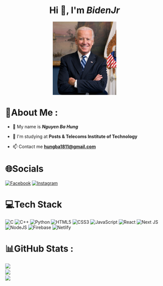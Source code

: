 <h1 align="center">Hi 👋, I'm <b><em>BidenJr</em></b></h1>

<div align="center">
<img align="center" style="width: 40%; height: auto;" src="./biden.jpg">
</div>

# 💫About Me :

- 🌱 My name is <em><b>Nguyen Ba Hung</b></em>

- 🏫 I'm studying at <b>Posts & Telecoms Institute of Technology</b>

- 📫 Contact me <b>**hungba1811@gmail.com**</b>

# 🌐Socials
[![Facebook](https://img.shields.io/badge/Facebook-%231877F2.svg?logo=Facebook&logoColor=white)](https://www.facebook.com/hung.nguyen.ba.18.11.05) [![Instagram](https://img.shields.io/badge/Instagram-%23E4405F.svg?logo=Instagram&logoColor=white)](https://www.instagram.com/cst.hungnguyn181/)

# 💻Tech Stack
![C](https://img.shields.io/badge/c-%2300599C.svg?style=flat&logo=c&logoColor=white) ![C++](https://img.shields.io/badge/c++-%2300599C.svg?style=flat&logo=c%2B%2B&logoColor=white) ![Python](https://img.shields.io/badge/python-3670A0?style=for-the-badge&logo=python&logoColor=ffdd54) ![HTML5](https://img.shields.io/badge/html5-%23E34F26.svg?style=flat&logo=html5&logoColor=white) ![CSS3](https://img.shields.io/badge/css3-%231572B6.svg?style=flat&logo=css3&logoColor=white) ![JavaScript](https://img.shields.io/badge/javascript-%23323330.svg?style=flat&logo=javascript&logoColor=%23F7DF1E) ![React](https://img.shields.io/badge/react-%2320232a.svg?style=for-the-badge&logo=react&logoColor=%2361DAFB) ![Next JS](https://img.shields.io/badge/Next-black?style=for-the-badge&logo=next.js&logoColor=white) ![NodeJS](https://img.shields.io/badge/node.js-6DA55F?style=for-the-badge&logo=node.js&logoColor=white) ![Firebase](https://img.shields.io/badge/firebase-a08021?style=for-the-badge&logo=firebase&logoColor=ffcd34) ![Netlify](https://img.shields.io/badge/netlify-%23000000.svg?style=for-the-badge&logo=netlify&logoColor=#00C7B7)

# 📊GitHub Stats :
![](https://github-readme-stats.vercel.app/api?username=HungNguyenBa1811&show_icons=true&theme=transparent&bg_color=00000000)<br/>
![](https://github-readme-streak-stats.herokuapp.com/?user=HungNguyenBa1811&theme=transparent&bg_color=00000000)<br/>
![](https://github-readme-stats.vercel.app/api/top-langs/?username=HungNguyenBa1811&theme=transparent&bg_color=00000000)




